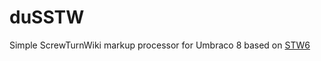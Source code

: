 # duSSTW
Simple ScrewTurnWiki markup processor for Umbraco 8 based on [STW6](https://github.com/Askanio/STW6)
